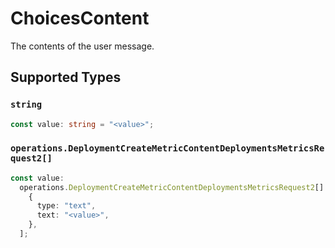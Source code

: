 # ChoicesContent

The contents of the user message.


## Supported Types

### `string`

```typescript
const value: string = "<value>";
```

### `operations.DeploymentCreateMetricContentDeploymentsMetricsRequest2[]`

```typescript
const value:
  operations.DeploymentCreateMetricContentDeploymentsMetricsRequest2[] = [
    {
      type: "text",
      text: "<value>",
    },
  ];
```

